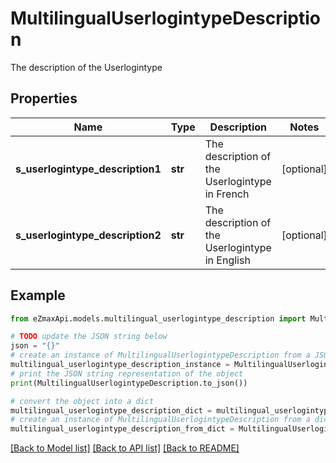 # MultilingualUserlogintypeDescription

The description of the Userlogintype

## Properties

Name | Type | Description | Notes
------------ | ------------- | ------------- | -------------
**s_userlogintype_description1** | **str** | The description of the Userlogintype in French | [optional] 
**s_userlogintype_description2** | **str** | The description of the Userlogintype in English | [optional] 

## Example

```python
from eZmaxApi.models.multilingual_userlogintype_description import MultilingualUserlogintypeDescription

# TODO update the JSON string below
json = "{}"
# create an instance of MultilingualUserlogintypeDescription from a JSON string
multilingual_userlogintype_description_instance = MultilingualUserlogintypeDescription.from_json(json)
# print the JSON string representation of the object
print(MultilingualUserlogintypeDescription.to_json())

# convert the object into a dict
multilingual_userlogintype_description_dict = multilingual_userlogintype_description_instance.to_dict()
# create an instance of MultilingualUserlogintypeDescription from a dict
multilingual_userlogintype_description_from_dict = MultilingualUserlogintypeDescription.from_dict(multilingual_userlogintype_description_dict)
```
[[Back to Model list]](../README.md#documentation-for-models) [[Back to API list]](../README.md#documentation-for-api-endpoints) [[Back to README]](../README.md)


